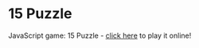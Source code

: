 # 15 Puzzle

JavaScript game: 15 Puzzle - [click here](https://game-15-puzzle.herokuapp.com/) to play it online!
